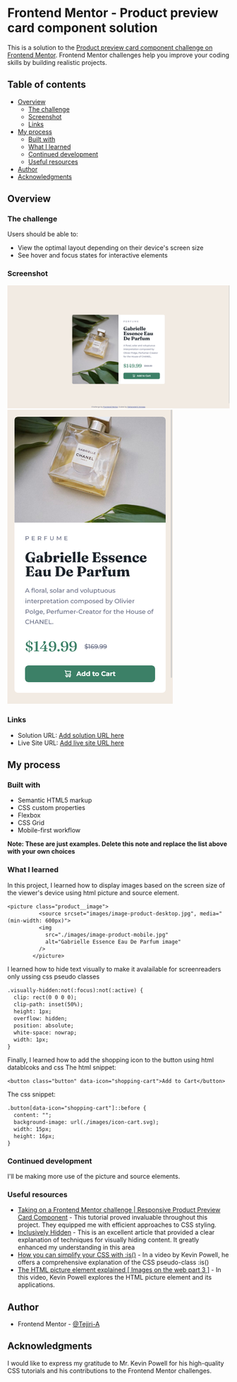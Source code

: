 # Frontend Mentor - Product preview card component solution

This is a solution to the [Product preview card component challenge on Frontend Mentor](https://www.frontendmentor.io/challenges/product-preview-card-component-GO7UmttRfa). Frontend Mentor challenges help you improve your coding skills by building realistic projects. 

## Table of contents

- [Overview](#overview)
  - [The challenge](#the-challenge)
  - [Screenshot](#screenshot)
  - [Links](#links)
- [My process](#my-process)
  - [Built with](#built-with)
  - [What I learned](#what-i-learned)
  - [Continued development](#continued-development)
  - [Useful resources](#useful-resources)
- [Author](#author)
- [Acknowledgments](#acknowledgments)



## Overview

### The challenge

Users should be able to:

- View the optimal layout depending on their device's screen size
- See hover and focus states for interactive elements

### Screenshot

![Desktop screenshot](./desktop.png)
![Moible screenshot](./mobile.png)


### Links

- Solution URL: [Add solution URL here](https://your-solution-url.com)
- Live Site URL: [Add live site URL here](https://your-live-site-url.com)

## My process

### Built with

- Semantic HTML5 markup
- CSS custom properties
- Flexbox
- CSS Grid
- Mobile-first workflow


**Note: These are just examples. Delete this note and replace the list above with your own choices**

### What I learned

In this project, I learned how to display images based on the screen size of the viewer's device using html picture and source element. 
```
<picture class="product__image">
          <source srcset="images/image-product-desktop.jpg", media="(min-width: 600px)">
          <img
            src="./images/image-product-mobile.jpg"
            alt="Gabrielle Essence Eau De Parfum image"
          />
        </picture>
```
I learned how to hide text visually to make it avalailable for screenreaders only ussing css pseudo classes
```
.visually-hidden:not(:focus):not(:active) {
  clip: rect(0 0 0 0);
  clip-path: inset(50%);
  height: 1px;
  overflow: hidden;
  position: absolute;
  white-space: nowrap;
  width: 1px;
}
```

Finally, I learned how to add the shopping icon to the button using html datablcoks and css
The html snippet:
```
<button class="button" data-icon="shopping-cart">Add to Cart</button>
```

The css snippet:
```
.button[data-icon="shopping-cart"]::before {
  content: "";
  background-image: url(./images/icon-cart.svg);
  width: 15px;
  height: 16px;
}
```


### Continued development

I'll be making more use of the picture and source elements.



### Useful resources

- [Taking on a Frontend Mentor challenge | Responsive Product Preview Card Component](https://www.youtube.com/watch?v=B2WL6KkqhLQ) - This tutorial proved invaluable throughout this project.
They equipped me with efficient approaches to CSS styling.
- [Inclusively Hidden](https://www.scottohara.me/blog/2017/04/14/inclusively-hidden.html) - This is an excellent article that provided a clear explanation of techniques for visually hiding content. It greatly enhanced my understanding in this area
- [How you can simplify your CSS with :is()](https://www.youtube.com/watch?v=McC4QkCvbaY) - In a video by Kevin Powell, he offers a comprehensive explanation of the CSS pseudo-class :is()
- [The HTML picture element explained [ Images on the web part 3 ]](https://www.youtube.com/watch?v=Rik3gHT24AM) - In this video, Kevin Powell explores the HTML picture element and its applications.



## Author

- Frontend Mentor - [@Tejiri-A](https://www.frontendmentor.io/profile/Tejiri-A)

## Acknowledgments

I would like to express my gratitude to Mr. Kevin Powell for his high-quality CSS tutorials and his contributions to the Frontend Mentor challenges.


